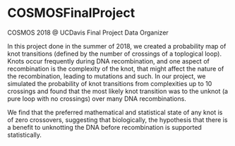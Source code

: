 # COSMOSFinalProject
COSMOS 2018 @ UCDavis Final Project Data Organizer

In this project done in the summer of 2018, we created a probability map of knot transitions (defined by the number of crossings of a toplogical loop). Knots occur frequently during DNA recombination, and one aspect of recombination is the complexity of the knot, that might affect the nature of the recombination, leading to mutations and such. In our project, we simulated the probability of knot transitions from complexities up to 10 crossings and found that the most likely knot transition was to the unknot (a pure loop with no crossings) over many DNA recombinations. 

We find that the preferred mathematical and statistical state of any knot is of zero crossovers, suggesting that biologically, the hypothesis that there is a benefit to unknotting the DNA before recombination is supported statistically.

